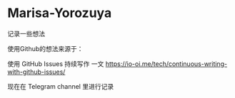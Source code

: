 # Marisa-Yorozuya
记录一些想法

使用Github的想法来源于：

使用 GitHub Issues 持续写作 一文 <https://io-oi.me/tech/continuous-writing-with-github-issues/>

现在在 Telegram channel 里进行记录
